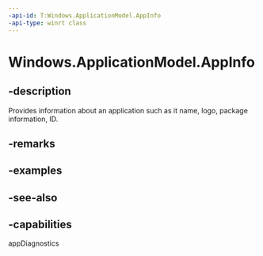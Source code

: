 ```yaml
---
-api-id: T:Windows.ApplicationModel.AppInfo
-api-type: winrt class
---
```


<!-- Class syntax.
public class AppInfo : Windows.ApplicationModel.IAppInfo
-->

# Windows.ApplicationModel.AppInfo

## -description
Provides information about an application such as it name, logo, package information, ID.

## -remarks

## -examples

## -see-also

## -capabilities
appDiagnostics

